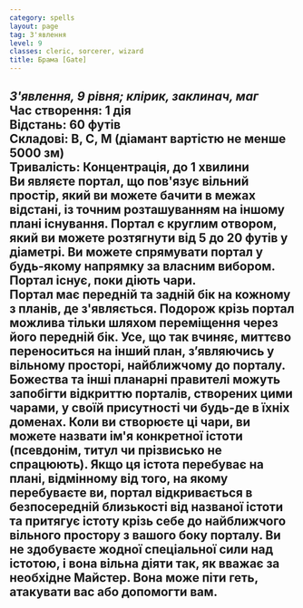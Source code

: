 ```yaml
---
category: spells
layout: page
tag: З'явлення
level: 9
classes: cleric, sorcerer, wizard
title: Брама [Gate]
---
```


_З'явлення, 9 рівня; клірик, заклинач, маг_    
**Час створення:** 1 дія    
**Відстань:** 60 футів    
**Складові:** В, С, М (діамант вартістю не менше 5000 зм)    
**Тривалість:** Концентрація, до 1 хвилини    
Ви являєте портал, що пов'язує вільний простір, який ви можете бачити в межах відстані, із точним розташуванням на іншому плані існування. Портал є круглим отвором, який ви можете розтягнути від 5 до 20 футів у діаметрі. Ви можете спрямувати портал у будь-якому напрямку за власним вибором. Портал існує, поки діють чари.    
Портал має передній та задній бік на кожному з планів, де з'являється. Подорож крізь портал можлива тільки шляхом переміщення через його передній бік. Усе, що так вчиняє, миттєво переноситься на інший план, з’являючись у вільному просторі, найближчому до порталу.    
Божества та інші планарні правителі можуть запобігти відкриттю порталів, створених цими чарами, у своїй присутності чи будь-де в їхніх доменах.
Коли ви створюєте ці чари, ви можете назвати ім'я конкретної істоти (псевдонім, титул чи прізвисько не спрацюють). Якщо ця істота перебуває на плані, відмінному від того, на якому перебуваєте ви, портал відкривається в безпосередній близькості від названої істоти та притягує істоту крізь себе до найближчого вільного простору з вашого боку порталу. Ви не здобуваєте жодної спеціальної сили над істотою, і вона вільна діяти так, як вважає за необхідне Майстер. Вона може піти геть, атакувати вас або допомогти вам.
---
